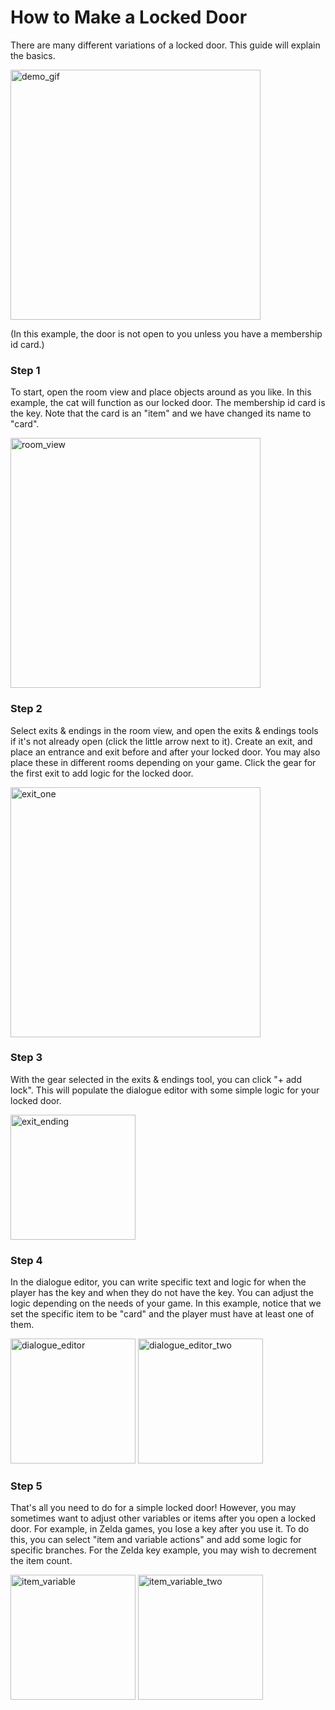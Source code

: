 # How to Make a Locked Door

There are many different variations of a locked door. This guide will explain the basics.

<img width="400" alt="demo_gif" src="https://github.com/le-doux/bitsy/assets/15849522/77eee9fa-bc19-4d2b-a8d9-0e8d9f5390b6">

(In this example, the door is not open to you unless you have a membership id card.)

### Step 1 
To start, open the room view and place objects around as you like. In this example, the cat will function as our locked door. The membership id card is the key. Note that the card is an "item" and we have changed its name to "card".

<img width="400" alt="room_view" src="https://github.com/le-doux/bitsy/assets/15849522/585ca8e1-998a-46db-94bf-768a4826ae22">


### Step 2
Select exits & endings in the room view, and open the exits & endings tools if it's not already open (click the little arrow next to it). Create an exit, and place an entrance and exit before and after your locked door. You may also place these in different rooms depending on your game. Click the gear for the first exit to add logic for the locked door.

<img width="400" alt="exit_one" src="https://github.com/le-doux/bitsy/assets/15849522/9d2de816-fdb8-41b6-bc10-c146e80f2e22">


### Step 3
With the gear selected in the exits & endings tool, you can click "+ add lock". This will populate the dialogue editor with some simple logic for your locked door.

<img width="200" alt="exit_ending"  src= "https://github.com/le-doux/bitsy/assets/15849522/41204217-9d91-48b2-9b48-5513c47e0908">


### Step 4 
In the dialogue editor, you can write specific text and logic for when the player has the key and when they do not have the key. You can adjust the logic depending on the needs of your game. In this example, notice that we set the specific item to be "card" and the player must have at least one of them.

<img width="200" alt="dialogue_editor"  src="https://github.com/le-doux/bitsy/assets/15849522/4770f100-334d-4196-a7a7-d6455765969a">
<img width="200" alt="dialogue_editor_two"  src="https://github.com/le-doux/bitsy/assets/15849522/d8f54561-e968-448d-aff2-4845fcc131ac">

### Step 5
That's all you need to do for a simple locked door! However, you may sometimes want to adjust other variables or items after you open a locked door. For example, in Zelda games, you lose a key after you use it. To do this, you can select "item and variable actions" and add some logic for specific branches. For the Zelda key example, you may wish to decrement the item count.

<img width="200" alt="item_variable"  src="https://github.com/le-doux/bitsy/assets/15849522/a4772cf6-c3ba-44ce-994a-64a614e679b2">
<img width="200" alt="item_variable_two"  src="https://github.com/le-doux/bitsy/assets/15849522/6773b6fa-2f5d-4e32-9265-3e117f068b4d">
